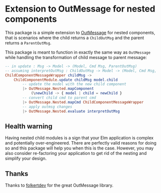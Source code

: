 # Extension to OutMessage for nested components

This package is a simple extension to
[OutMessage](http://package.elm-lang.org/packages/folkertdev/outmessage/latest/)
for nested components, that is scenarios where the child returns a
`ChildOutMsg` and the parent returns a `ParentOutMsg`.

This package is meant to function in exactly the same way as `OutMessage`
while handling the transformation of child message to parent message:

```elm
-- in update : Msg -> Model -> (Model, Cmd Msg, ParentOutMsg)
-- assuming interpretOutMsg : ChildOutMsg -> Model -> (Model, Cmd Msg, ParentOutMsg)
ChildComponentMessageWrapper childMsg ->
    ChildComponentModule.update childMsg model.child
        -- update the model with the new child component
        |> OutMessage.Nested.mapComponent
            (\newChild -> { model | child = newChild }
        -- convert child cmd to parent cmd
        |> OutMessage.Nested.mapCmd ChildComponentMessageWrapper
        -- apply outmsg changes
        |> OutMessage.Nested.evaluate interpretOutMsg
```

## Health warning

Having nested child modules is a sign that your Elm application is complex and
potentially over-engineered. There are perfectly valid reasons for doing so
and this package will help you when this is the case. However, you may also
consider re-factoring your application to get rid of the nesting and simplify
your design.

## Thanks

Thanks to [folkertdev](https://github.com/folkertdev) for the great OutMessage
library.
